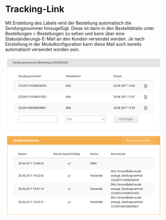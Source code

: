 # Tracking-Link 

Mit Erstellung des Labels wird der Bestellung automatisch die Sendungsnummer hinzugefügt. Diese ist dann in den Bestelldetails unter Bestellungen \> Bestellungen zu sehen und kann über eine Statusänderungs-E-Mail an den Kunden versendet werden. Je nach Einstellung in der Modulkonfiguration kann diese Mail auch bereits automatisch versendet worden sein.

![](Bilder/GKV2_20170628_018.png "Sendungsnummern in der Bestellung")



